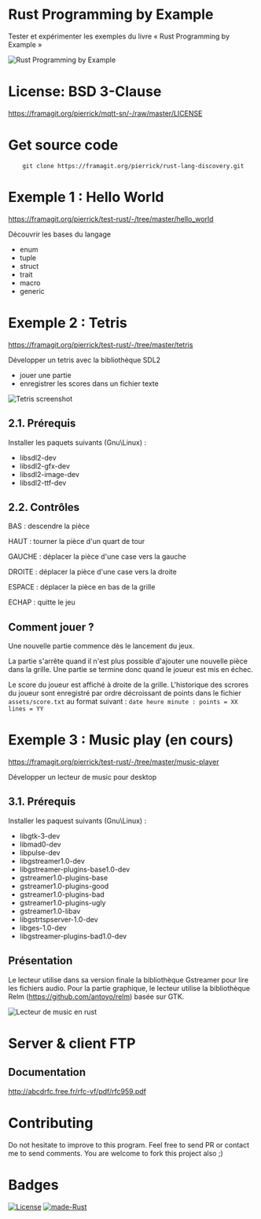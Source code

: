 Rust Programming by Example
========================

Tester et expérimenter les exemples du livre « Rust Programming by Example »

![Rust Programming by Example](https://framagit.org/pierrick/test-rust/-/raw/master/wiki/rust-programming-example.jpg)

# License: BSD 3-Clause 

https://framagit.org/pierrick/mqtt-sn/-/raw/master/LICENSE

# Get source code

```
	git clone https://framagit.org/pierrick/rust-lang-discovery.git
```

# Exemple 1 : Hello World

https://framagit.org/pierrick/test-rust/-/tree/master/hello_world 

Découvrir les bases du langage

* enum
* tuple
* struct
* trait
* macro
* generic

# Exemple 2 : Tetris

https://framagit.org/pierrick/test-rust/-/tree/master/tetris

Développer un tetris avec la bibliothèque SDL2

* jouer une partie
* enregistrer les scores dans un fichier texte

![Tetris screenshot](https://framagit.org/pierrick/test-rust/-/raw/master/wiki/tetris/tetris.jpg)

## 2.1. Prérequis

Installer les paquets suivants (Gnu\Linux) : 

* libsdl2-dev 
* libsdl2-gfx-dev 
* libsdl2-image-dev 
* libsdl2-ttf-dev

## 2.2. Contrôles

BAS : descendre la pièce

HAUT : tourner la pièce d'un quart de tour

GAUCHE : déplacer la pièce d'une case vers la gauche

DROITE : déplacer la pièce d'une case vers la droite

ESPACE : déplacer la pièce en bas de la grille

ECHAP : quitte le jeu

## Comment jouer ?

Une nouvelle partie commence dès le lancement du jeux.

La partie s'arrête quand il n'est plus possible d'ajouter une nouvelle pièce dans la grille. Une partie se termine donc quand le joueur est mis en échec.

Le score du joueur est affiché à droite de la grille.
L'historique des scrores du joueur sont enregistré par ordre décroissant de points dans le fichier `assets/score.txt` au format suivant : `date heure minute : points = XX lines = YY`

# Exemple 3 : Music play (en cours)

https://framagit.org/pierrick/test-rust/-/tree/master/music-player

Développer un lecteur de music pour desktop

## 3.1. Prérequis

Installer les paquest suivants (Gnu\Linux) :

* libgtk-3-dev
* libmad0-dev
* libpulse-dev
* libgstreamer1.0-dev
* libgstreamer-plugins-base1.0-dev
* gstreamer1.0-plugins-base
* gstreamer1.0-plugins-good
* gstreamer1.0-plugins-bad
* gstreamer1.0-plugins-ugly
* gstreamer1.0-libav
* libgstrtspserver-1.0-dev
* libges-1.0-dev
* libgstreamer-plugins-bad1.0-dev

## Présentation

Le lecteur utilise dans sa version finale la bibliothèque Gstreamer pour lire les fichiers audio.
Pour la partie graphique, le lecteur utilise la bibliothèque Relm (https://github.com/antoyo/relm) basée sur GTK.

![Lecteur de music en rust](https://framagit.org/pierrick/test-rust/-/raw/master/wiki/music-player/music-player.jpg)

# Server & client FTP

## Documentation

http://abcdrfc.free.fr/rfc-vf/pdf/rfc959.pdf

# Contributing

Do not hesitate to improve to this program. Feel free to send PR or contact me to send comments. You are welcome to fork this project also ;)

# Badges

[![License](https://img.shields.io/badge/License-BSD%203--Clause-green.svg)](https://opensource.org/licenses/BSD-3-Clause) [![made-Rust](https://img.shields.io/badge/Made%20with-Rust-1f425f.svg)](https://www.rust-lang.org/)
